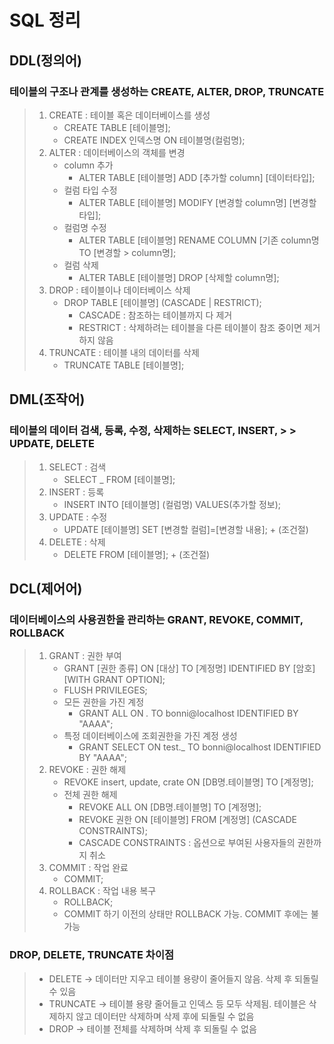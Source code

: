 # SQL 정리

## DDL(정의어)

### 테이블의 구조나 관계를 생성하는 CREATE, ALTER, DROP, TRUNCATE

> 1. CREATE : 테이블 혹은 데이터베이스를 생성
>    - CREATE TABLE [테이블명];
>    - CREATE INDEX 인덱스명 ON 테이블명(컬럼명);
> 2. ALTER : 데이터베이스의 객체를 변경
>    - column 추가
>      - ALTER TABLE [테이블명] ADD [추가할 column] [데이터타입];
>    - 컬럼 타입 수정
>      - ALTER TABLE [테이블명] MODIFY [변경할 column명] [변경할 타입];
>    - 컬럼명 수정
>      - ALTER TABLE [테이블명] RENAME COLUMN [기존 column명 TO [변경할 > column명];
>    - 컬럼 삭제
>      - ALTER TABLE [테이블명] DROP [삭제할 column명];
> 3. DROP : 테이블이나 데이터베이스 삭제
>    - DROP TABLE [테이블명] (CASCADE | RESTRICT);
>      - CASCADE : 참조하는 테이블까지 다 제거
>      - RESTRICT : 삭제하려는 테이블을 다른 테이블이 참조 중이면 제거하지 않음
> 4. TRUNCATE : 테이블 내의 데이터를 삭제
>    - TRUNCATE TABLE [테이블명];

## DML(조작어)

### 테이블의 데이터 검색, 등록, 수정, 삭제하는 SELECT, INSERT, > > UPDATE, DELETE

> 1. SELECT : 검색
>    - SELECT \_ FROM [테이블명];
> 2. INSERT : 등록
>    - INSERT INTO [테이블명] (컬럼명) VALUES(추가할 정보);
> 3. UPDATE : 수정
>    - UPDATE [테이블명] SET [변경할 컬럼]=[변경할 내용]; + (조건절)
> 4. DELETE : 삭제
>    - DELETE FROM [테이블명]; + (조건절)

## DCL(제어어)

### 데이터베이스의 사용권한을 관리하는 GRANT, REVOKE, COMMIT, ROLLBACK

> 1. GRANT : 권한 부여
>    - GRANT [권한 종류] ON [대상] TO [계정명] IDENTIFIED BY [암호] [WITH GRANT OPTION];
>    - FLUSH PRIVILEGES;
>    - 모든 권한을 가진 계정
>      - GRANT ALL ON _._ TO bonni@localhost IDENTIFIED BY "AAAA";
>    - 특정 데이터베이스에 조회권한을 가진 계정 생성
>      - GRANT SELECT ON test.\_ TO bonni@localhost IDENTIFIED BY "AAAA";
> 2. REVOKE : 권한 해제
>    - REVOKE insert, update, crate ON [DB명.테이블명] TO [계정명];
>    - 전체 권한 해제
>      - REVOKE ALL ON [DB명.테이블명] TO [계정명];
>      - REVOKE 권한 ON [테이블명] FROM [계정명] (CASCADE CONSTRAINTS);
>      - CASCADE CONSTRAINTS : 옵션으로 부여된 사용자들의 권한까지 취소
> 3. COMMIT : 작업 완료
>    - COMMIT;
> 4. ROLLBACK : 작업 내용 복구
>    - ROLLBACK;
>    - COMMIT 하기 이전의 상태만 ROLLBACK 가능. COMMIT 후에는 불가능

### DROP, DELETE, TRUNCATE 차이점

> - DELETE → 데이터만 지우고 테이블 용량이 줄어들지 않음. 삭제 후 되돌릴 수 있음
> - TRUNCATE → 테이블 용량 줄어들고 인덱스 등 모두 삭제됨. 테이블은 삭제하지 않고 데이터만 삭제하며 삭제 후에 되돌릴 수 없음
> - DROP → 테이블 전체를 삭제하며 삭제 후 되돌릴 수 없음
